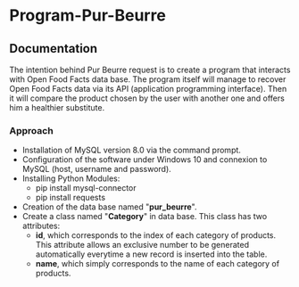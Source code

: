 # Program-Pur-Beurre

## Documentation
The intention behind Pur Beurre request is to create a program that interacts with Open Food Facts data base. The program itself will manage to recover Open Food Facts data via its API (application programming interface). Then it will compare the product chosen by the user with another one and offers him a healthier substitute.

### Approach
- Installation of MySQL version 8.0 via the command prompt.
- Configuration of the software under Windows 10 and connexion to MySQL (host, username and password).
- Installing Python Modules:
    - pip install mysql-connector
    - pip install requests
- Creation of the data base named "__pur_beurre__".
- Create a class named "__Category__" in data base. This class has two attributes:
    - __id__, which corresponds to the index of each category of products. This attribute allows an exclusive number to be generated automatically everytime a new record is inserted into the table.
    - __name__, which simply corresponds to the name of each category of products.
